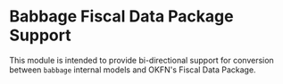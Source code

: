 # Babbage Fiscal Data Package Support

This module is intended to provide bi-directional support for conversion
between ``babbage`` internal models and OKFN's Fiscal Data Package.



